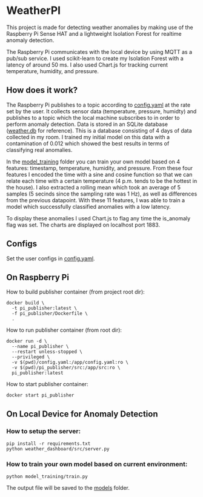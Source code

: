 # WeatherPI
This project is made for detecting weather anomalies by making use of the Raspberry Pi Sense HAT and a lightweight Isolation Forest for realtime anomaly detection. 

The Raspberry Pi communicates with the local device by using MQTT as a pub/sub service. I used scikit-learn to create my Isolation Forest with a latency of around 50 ms. I also used Chart.js for tracking current temperature, humidity, and pressure. 

## How does it work?
The Raspberry Pi publishes to a topic according to [config.yaml](config.yaml) at the rate set by the user. It collects sensor data (temperature, pressure, humidty) and publishes to a topic which the local machine subscribes to in order to perform anomaly detection. Data is stored in an SQLite database ([weather.db](weather_dashboard/data/weather.db) for reference). This is a database consisting of 4 days of data collected in my room. I trained my initial model on this data with a contamination of 0.012 which showed the best results in terms of classifying real anomalies. 

In the [model_training](model_training) folder you can train your own model based on 4 features: timestamp, temperature, humidity, and pressure. From these four features I encoded the time with a sine and cosine function so that we can relate each time with a certain temperature (4 p.m. tends to be the hottest in the house). I also extracted a rolling mean which took an average of 5 samples (5 secinds since the sampling rate was 1 Hz), as well as differences from the previous datapoint. With these 11 features, I was able to train a model which successfully classified anomalies with a low latency.

To display these anomalies I used Chart.js to flag any time the is_anomaly flag was set. The charts are displayed on localhost port 1883. 


## Configs
Set the user configs in [config.yaml](config.yaml).

## On Raspberry Pi
How to build publisher container (from project root dir):
```
docker build \
  -t pi_publisher:latest \
  -f pi_publisher/Dockerfile \
  .
```

How to run publisher container (from root dir):
```
docker run -d \
  --name pi_publisher \
  --restart unless-stopped \
  --privileged \
  -v $(pwd)/config.yaml:/app/config.yaml:ro \
  -v $(pwd)/pi_publisher/src:/app/src:ro \
  pi_publisher:latest
```

How to start publisher container:
```
docker start pi_publisher
```

## On Local Device for Anomaly Detection

### How to setup the server:
```
pip install -r requirements.txt
python weather_dashboard/src/server.py
```
### How to train your own model based on current environment:
```
python model_training/train.py
```
The output file will be saved to the [models](model_training/models/) folder.